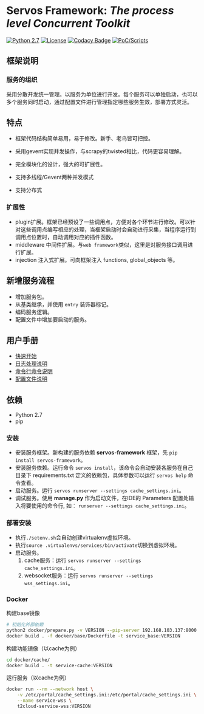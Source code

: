 
# Servos Framework: *The process level Concurrent Toolkit* 
[![Python 2.7](https://img.shields.io/badge/python-2.7-yellow.svg)](https://www.python.org/) [![License](https://img.shields.io/badge/license-GPLv2-red.svg)](https://raw.githubusercontent.com/Xyntax/POC-T/master/doc/LICENSE.txt) [![Codacy Badge](https://api.codacy.com/project/badge/Grade/1413552d34bc4a4aa84539db1780eb56)](https://www.codacy.com/app/xyntax/POC-T?utm_source=github.com&amp;utm_medium=referral&amp;utm_content=Xyntax/POC-T&amp;utm_campaign=Badge_Grade) [![PoC/Scripts](https://img.shields.io/badge/PoC/Scripts-51-blue.svg)](https://github.com/Xyntax/POC-T/wiki/%E5%86%85%E7%BD%AE%E8%84%9A%E6%9C%AC%E5%BA%93) 

## 框架说明

### 服务的组织
采用分散开发统一管理。以服务为单位进行开发。每个服务可以单独启动，也可以多个服务同时启动，通过配置文件进行管理指定哪些服务生效，部署方式灵活。

特点
---
* 框架代码结构简单易用，易于修改。新手、老鸟皆可把控。

* 采用gevent实现并发操作，与scrapy的twisted相比，代码更容易理解。

* 完全模块化的设计，强大的可扩展性。

* 支持多线程/Gevent两种并发模式

* 支持分布式

### 扩展性
- plugin扩展。框架已经预设了一些调用点，方便对各个环节进行修改。可以针对这些调用点编写相应的处理，当框架启动时会自动进行采集，当程序运行到调用点位置时，自动调用对应的插件函数。
- middleware 中间件扩展。与`web framework`类似，这里是对服务接口调用进行扩展。
- injection 注入式扩展。可向框架注入 functions, global_objects 等。

## 新增服务流程
- 增加服务包。
- 从基类继承，并使用 `entry` 装饰器标记。
- 编码服务逻辑。
- 配置文件中增加要启动的服务。

用户手册
----

* [快速开始](https://github.com/knitmesh/servos-framework/blob/master/docs/helloworld.md)
* [日志处理说明](https://github.com/knitmesh/servos-framework/blob/master/docs/log.md)
* [命令行命令说明](https://github.com/knitmesh/servos-framework/blob/master/docs/manage.md)
* [配置文件说明](https://github.com/knitmesh/servos-framework/blob/master/docs/settings.md)

依赖
---
* Python 2.7
* pip


### 安装

- 安装服务框架。新构建的服务依赖 **servos-framework** 框架，先 ```pip install servos-framework```。
- 安装服务依赖。运行命令 ```servos install```，该命令会自动安装各服务在自己目录下 requirements.txt 定义的依赖包，具体参数可以运行 ```servos help``` 命令查看。
- 启动服务。运行 ```servos runserver --settings cache_settings.ini```。
- 调试服务。使用 **manage.py** 作为启动文件，在IDE的 Parameters 配置处输入将要使用的命令行, 如： ```runserver --settings cache_settings.ini```。

### 部署安装

- 执行`./setenv.sh`会自动创建virtualenv虚拟环境。
- 执行`source .virtualenvs/services/bin/activate`切换到虚拟环境。
- 启动服务。
    1. cache服务：运行 ```servos runserver --settings cache_settings.ini```。
    2. websocket服务：运行 ```servos runserver --settings wss_settings.ini```。

### Docker
构建base镜像
```bash
# 初始化外部依赖
python2 docker/prepare.py -v VERSION --pip-server 192.168.103.137:8000 --yum-repo http://192.168.103.137:8001
docker build . -f docker/base/Dockerfile -t service_base:VERSION
```

构建功能镜像（以cache为例）
```bash
cd docker/cache/
docker build . -t service-cache:VERSION
```

运行服务（以cache为例）
```bash
docker run --rm --network host \
    -v /etc/portal/cache_settings.ini:/etc/portal/cache_settings.ini \
    --name service-wss \
    t2cloud-service-wss:VERSION
```
